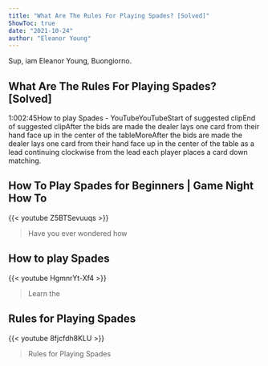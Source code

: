 ```yaml
---
title: "What Are The Rules For Playing Spades? [Solved]"
ShowToc: true 
date: "2021-10-24"
author: "Eleanor Young" 
---
```


Sup, iam Eleanor Young, Buongiorno.
## What Are The Rules For Playing Spades? [Solved]
1:002:45How to play Spades - YouTubeYouTubeStart of suggested clipEnd of suggested clipAfter the bids are made the dealer lays one card from their hand face up in the center of the tableMoreAfter the bids are made the dealer lays one card from their hand face up in the center of the table as a lead continuing clockwise from the lead each player places a card down matching.

## How To Play Spades for Beginners | Game Night How To
{{< youtube Z5BTSevuuqs >}}
>Have you ever wondered how 

## How to play Spades
{{< youtube HgmnrYt-Xf4 >}}
>Learn the 

## Rules for Playing Spades
{{< youtube 8fjcfdh8KLU >}}
>Rules for Playing Spades

